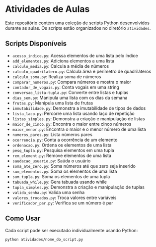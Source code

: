 # Atividades de Aulas

Este repositório contém uma coleção de scripts Python desenvolvidos durante as aulas. Os scripts estão organizados no diretório `atividades`.

## Scripts Disponíveis

- `acesso_indice.py`: Acessa elementos de uma lista pelo índice
- `add_elementos.py`: Adiciona elementos a uma lista
- `calculo_media.py`: Calcula a média de números
- `calculo_quadrilatero.py`: Calcula área e perímetro de quadriláteros
- `calculo_soma.py`: Realiza soma de números
- `comparar_numeros.py`: Compara números e mostra o maior
- `contador_de_vogais.py`: Conta vogais em uma string
- `conversao_lista-tupla.py`: Converte entre listas e tuplas
- `dias_sem.py`: Manipula uma lista com os dias da semana
- `frutas.py`: Manipula uma lista de frutas
- `immutabilidade.py`: Demonstra a imutabilidade de tipos de dados
- `lista_laco.py`: Percorre uma lista usando laço de repetição
- `listas_simples.py`: Demonstra a criação e manipulação de listas
- `maior_de_cinco.py`: Encontra o maior entre cinco números
- `maior_menor.py`: Encontra o maior e o menor número de uma lista
- `numeros_pares.py`: Lista números pares
- `ocorrencia.py`: Conta a ocorrência de um elemento
- `ordenacao.py`: Ordena os elementos de uma lista
- `pesq_tupla.py`: Pesquisa elementos em uma tupla
- `rem_element.py`: Remove elementos de uma lista
- `saudacao_usuario.py`: Saúda o usuário
- `soma_ate_zero.py`: Soma números até que zero seja inserido
- `sum_elementos.py`: Soma os elementos de uma lista
- `sum_tupla.py`: Soma os elementos de uma tupla
- `tabuada_while.py`: Gera tabuada usando while
- `tupla_simples.py`: Demonstra a criação e manipulação de tuplas
- `valida_senha.py`: Valida uma senha
- `valores_trocados.py`: Troca valores entre variáveis
- `verificador_par.py`: Verifica se um número é par

## Como Usar

Cada script pode ser executado individualmente usando Python:

```bash
python atividades/nome_do_script.py
```
